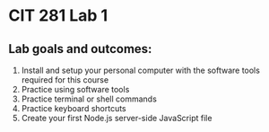 # CIT 281 Lab 1

<h2>Lab goals and outcomes:</h2>
<ol>
  <li>Install and setup your personal computer with the software tools required for this course</li>
  <li> Practice using software tools</li>
  <li> Practice terminal or shell commands</li>
  <li> Practice keyboard shortcuts</li>
  <li> Create your first Node.js server-side JavaScript file </li>
</ol>
